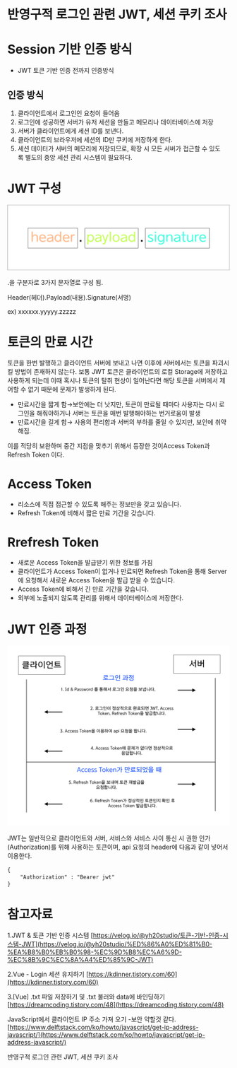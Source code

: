 # 반영구적 로그인 관련 JWT, 세션 쿠키 조사

# **Session 기반 인증 방식**

- JWT 토큰 기반 인증 전까지 인증방식

## **인증 방식**

1. 클라이언트에서 로그인인 요청이 들어옴
2. 로그인에 성공하면 서버가 유저 세션을 만들고 메모리나 데이터베이스에 저장
3. 서버가 클라이언트에게 세션 ID를 보낸다.
4. 클라이언트의 브라우저에 세션의 ID만 쿠키에 저장하게 한다.
5. 세션 데이터가 서버의 메모리에 저장되므로, 확장 시 모든 서버가 접근할 수 있도록 별도의 중앙 세션 관리 시스템이 필요하다.

# **JWT 구성**

![Untitled](image/yt_2.png)

.을 구분자로 3가지 문자열로 구성 됨.

Header(헤더).Payload(내용).Signature(서명)

ex) xxxxxx.yyyyy.zzzzz

# 토큰의 만료 시간

토큰을 한번 발행하고 클라이언트 서버에 보내고 나면 이후에 서버에서는 토큰을 파괴시킬 방법이 존재하지 않는다. 보통 JWT 토큰은 클라이언트의 로컬 Storage에 저장하고 사용하게 되는데 이때 혹시나 토큰의 탈취 현상이 일어난다면 해당 토큰을 서버에서 제어할 수 없기 때문에 문제가 발생하게 된다.

- 만료시간을 짧게 함→보안에는 더 낫지만, 토큰이 만료될 때마다 사용자는 다시 로그인을 해줘야하거나 서버는 토큰을 매번 발행해야하는 번거로움이 발생
- 만료시간을 길게 함→ 사용의 편리함과 서버의 부하를 줄일 수 있지만, 보안에 취약해짐.

이를 적당히 보완하며 중간 지점을 맞추기 위해서 등장한 것이Access Token과 Refresh Token 이다.

# Access Token

- 리소스에 직접 접근할 수 있도록 해주는 정보만을 갖고 있습니다.
- Refresh Token에 비해서 짧은 만료 기간을 갖습니다.

# Rrefresh Token

- 새로운 Access Token을 발급받기 위한 정보를 가짐
- 클라이언트가 Access Token이 없거나 만료되면 Refresh Token을 통해 Server에 요청해서 새로운 Access Token을 발급 받을 수 있습니다.
- Access Token에 비해서 긴 만료 기간을 갖습니다.
- 외부에 노출되지 않도록 관리를 위해서 데이터베이스에 저장한다.

# JWT 인증 과정

![Untitled](image/yt_1.png)

JWT는 일반적으로 클라이언트와 서버, 서비스와 서비스 사이 통신 시 권한 인가(Authorization)를 위해 사용하는 토큰이며, api 요청의 header에 다음과 같이 넣어서 이용한다.

```
{
	"Authorization" : "Bearer jwt"
}
```


# 참고자료

1.JWT & 토큰 기반 인증 시스템
[https://velog.io/@yh20studio/토큰-기반-인증-시스템-JWT](https://velog.io/@yh20studio/%ED%86%A0%ED%81%B0-%EA%B8%B0%EB%B0%98-%EC%9D%B8%EC%A6%9D-%EC%8B%9C%EC%8A%A4%ED%85%9C-JWT)

2.Vue - Login 세션 유지하기
[https://kdinner.tistory.com/60](https://kdinner.tistory.com/60)

3.[Vue] .txt 파일 저장하기 및 .txt 불러와 data에 바인딩하기
[https://dreamcoding.tistory.com/48](https://dreamcoding.tistory.com/48)

JavaScript에서 클라이언트 IP 주소 가져 오기 -보안 약할것 같다.
[https://www.delftstack.com/ko/howto/javascript/get-ip-address-javascript/](https://www.delftstack.com/ko/howto/javascript/get-ip-address-javascript/)

반영구적 로그인 관련 JWT, 세션 쿠키 조사